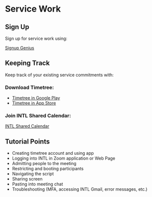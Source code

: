 # Service Work 

## Sign Up 

Sign up for service work using: 

[Signup Genius](https://www.signupgenius.com/go/10c0f4aaeab2fa2fac07-february#/)

## Keeping Track 

Keep track of your existing service commitments with: 

### Download Timetree:

- [Timetree in Google Play](https://play.google.com/store/apps/details?id=works.jubilee.timetree&hl=en_US&gl=US&pli=1)
- [Timetree in App Store](https://apps.apple.com/us/app/timetree-shared-calendar/id952578473)

### Join INTL Shared Calendar: 

[INTL Shared Calendar](https://timetr.ee/s/OOW-sP8HtpEpgRFmHoTJIYXd_4EpS1G1)

## Tutorial Points 

- Creating timetree account and using app
- Logging into INTL in Zoom application or Web Page 
- Admitting people to the meeting 
- Restricting and booting participants 
- Navigating the script
- Sharing screen
- Pasting into meeting chat
- Troubleshooting (MFA, accessing INTL Gmail, error messages, etc.)
